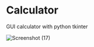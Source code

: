 # Calculator

GUI calculator with python tkinter

![Screenshot (17)](https://user-images.githubusercontent.com/73391917/107951724-c684e680-6fbe-11eb-94a4-5786fcdf4feb.png)
